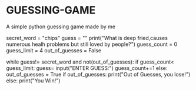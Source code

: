 # GUESSING-GAME
A simple python guessing game made by me


secret_word = "chips"
guess = ""
print("What is deep fried,causes numerous healh problems but still loved by people?")
guess_count = 0
guess_limit = 4
out_of_guesses = False

while guess!= secret_word and not(out_of_guesses):
    if guess_count< guess_limit:
       guess= input("ENTER GUESS:")
       guess_count+=1
    else:
         out_of_guesses = True
if out_of_guesses:
                  print("Out of Guesses, you lose!")
else:
     print("You Win!")
